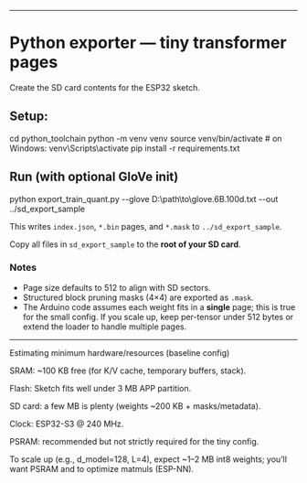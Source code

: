 ************************************************************************************************

# Python exporter — tiny transformer pages

Create the SD card contents for the ESP32 sketch.

## Setup:	

cd python_toolchain
python -m venv venv
source venv/bin/activate # on Windows: venv\Scripts\activate
pip install -r requirements.txt

## Run (with optional GloVe init)
python export_train_quant.py --glove D:\path\to\glove.6B.100d.txt --out ../sd_export_sample

This writes `index.json`, `*.bin` pages, and `*.mask` to `../sd_export_sample`.

Copy all files in `sd_export_sample` to the **root of your SD card**.

### Notes
- Page size defaults to 512 to align with SD sectors.
- Structured block pruning masks (4×4) are exported as `.mask`.
- The Arduino code assumes each weight fits in a **single** page; this is true for the small config. If you scale up, keep per-tensor under 512 bytes or extend the loader to handle multiple pages.


----------------------------------------------------------------------------------------------------------------------------------------------------------------------------------------------------------------------------------
Estimating minimum hardware/resources (baseline config)

SRAM: ~100 KB free (for K/V cache, temporary buffers, stack).

Flash: Sketch fits well under 3 MB APP partition.

SD card: a few MB is plenty (weights ~200 KB + masks/metadata).

Clock: ESP32-S3 @ 240 MHz.

PSRAM: recommended but not strictly required for the tiny config.

To scale up (e.g., d_model=128, L=4), expect ~1–2 MB int8 weights; you’ll want PSRAM and to optimize matmuls (ESP-NN).
